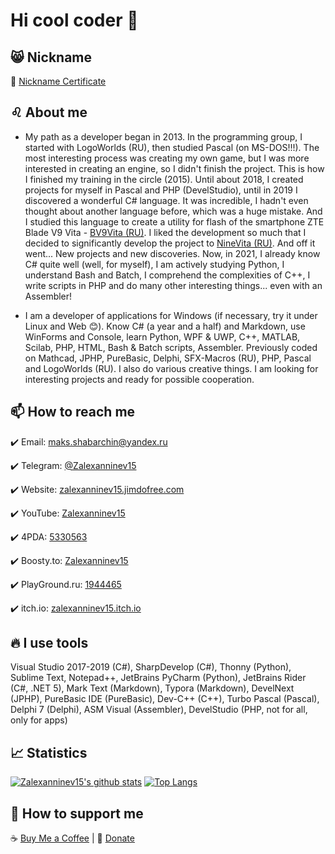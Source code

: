 # Hi cool coder 🤘



## 😸 Nickname

  :bust_in_silhouette: [Nickname Certificate](https://mynickname.com/en/Zalexanninev15)

## ♌ About me

- My path as a developer began in 2013. In the programming group, I started with LogoWorlds (RU), then studied Pascal (on MS-DOS!!!). The most interesting process was creating my own game, but I was more interested in creating an engine, so I didn't finish the project. This is how I finished my training in the circle (2015). Until about 2018, I created projects for myself in Pascal and PHP (DevelStudio), until in 2019 I discovered a wonderful C# language. It was incredible, I hadn't even thought about another language before, which was a huge mistake. And I studied this language to create a utility for flash of the smartphone ZTE Blade V9 Vita - [BV9Vita (RU)](https://4pda.to/forum/index.php?showtopic=952274&view=findpost&p=88382383). I liked the development so much that I decided to significantly develop the project to [NineVita (RU)](https://4pda.to/forum/index.php?showtopic=952274&view=findpost&p=91409816). And off it went... New projects and new discoveries. Now, in 2021, I already know C# quite well (well, for myself), I am actively studying Python, I understand Bash and Batch, I comprehend the complexities of C++, I write scripts in PHP and do many other interesting things... even with an Assembler!

- I am a developer of applications for Windows (if necessary, try it under Linux and Web 😊). Know C# (a year and a half) and Markdown, use WinForms and Console, learn Python, WPF & UWP, C++, MATLAB, Scilab, PHP, HTML, Bash & Batch scripts, Assembler. Previously coded on Mathcad, JPHP, PureBasic, Delphi, SFX-Macros (RU), PHP, Pascal and LogoWorlds (RU). I also do various creative things. I am looking for interesting projects and ready for possible cooperation.
  
## 📫 How to reach me

  :heavy_check_mark: Email: [maks.shabarchin@yandex.ru](mailto:maks.shabarchin@yandex.ru)
  
  :heavy_check_mark: Telegram: [@Zalexanninev15](https://t.me/Zalexanninev15)
  
  :heavy_check_mark: Website: [zalexanninev15.jimdofree.com](https://zalexanninev15.jimdofree.com)
  
  :heavy_check_mark: YouTube: [Zalexanninev15](https://youtube.com/channel/UCTzLPaG_Sdb58FMntgPauyg)
  
  :heavy_check_mark: 4PDA: [5330563](https://4pda.ru/forum/index.php?showuser=5330563)

  :heavy_check_mark: Boosty.to: [Zalexanninev15](https://boosty.to/maxik-zalexanninev15)

  :heavy_check_mark: PlayGround.ru: [1944465](https://users.playground.ru/1944465)
  
  :heavy_check_mark: itch.io: [zalexanninev15.itch.io](https://zalexanninev15.itch.io)

## 🔥 I use tools

Visual Studio 2017-2019 (C#), SharpDevelop (C#), Thonny (Python), Sublime Text, Notepad++, JetBrains PyCharm (Python), JetBrains Rider (C#, .NET 5), Mark Text (Markdown), Typora (Markdown), DevelNext (JPHP), PureBasic IDE (PureBasic), Dev-C++ (C++), Turbo Pascal (Pascal), Delphi 7 (Delphi), ASM Visual (Assembler), DevelStudio (PHP, not for all, only for apps)

## 📈 Statistics

[![Zalexanninev15's github stats](https://github-readme-stats.vercel.app/api?username=Zalexanninev15&show_icons=true&count_private=true&include_all_commits=true&theme=react)](https://github.com/Zalexanninev15) [![Top Langs](https://github-readme-stats.vercel.app/api/top-langs/?username=Zalexanninev15&langs_count=6&layout=compact&theme=react)](https://github.com/Zalexanninev15)

## 🤠 How to support me

☕ [Buy Me a Coffee](https://zalexanninev15.jimdofree.com/buy-me-a-coffee) | 🧧 [Donate](https://zalexanninev15.jimdofree.com/buy-me-a-coffee)
